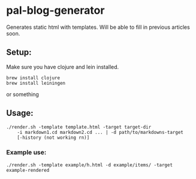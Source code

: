 # pal-blog-generator

Generates static html with templates.
Will be able to fill in previous articles soon.

## Setup:

Make sure you have clojure and lein installed.

```
brew install clojure
brew install leiningen
```

or something

## Usage:

```
./render.sh -template template.html -target target-dir
    -i markdown1.cd markdown2.cd ... | -d path/to/markdowns-target
    [-history (not working rn)]
```

### Example use:

`./render.sh -template example/h.html -d example/items/ -target example-rendered`
